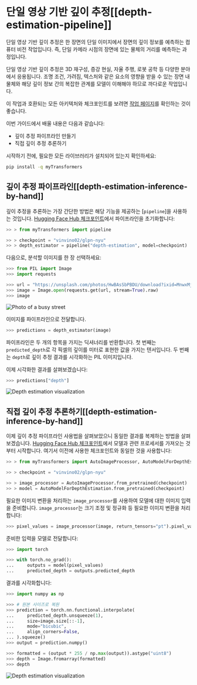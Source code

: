 <!--Copyright 2023 The HuggingFace Team. All rights reserved.

Licensed under the Apache License, Version 2.0 (the "License"); you may not use this file except in compliance with
the License. You may obtain a copy of the License at

http://www.apache.org/licenses/LICENSE-2.0

Unless required by applicable law or agreed to in writing, software distributed under the License is distributed on
an "AS IS" BASIS, WITHOUT WARRANTIES OR CONDITIONS OF ANY KIND, either express or implied. See the License for the
specific language governing permissions and limitations under the License.

⚠️ Note that this file is in Markdown but contain specific syntax for our doc-builder (similar to MDX) that may not be
rendered properly in your Markdown viewer.

-->

# 단일 영상 기반 깊이 추정[[depth-estimation-pipeline]]

단일 영상 기반 깊이 추정은 한 장면의 단일 이미지에서 장면의 깊이 정보를 예측하는 컴퓨터 비전 작업입니다.
즉, 단일 카메라 시점의 장면에 있는 물체의 거리를 예측하는 과정입니다.

단일 영상 기반 깊이 추정은 3D 재구성, 증강 현실, 자율 주행, 로봇 공학 등 다양한 분야에서 응용됩니다. 
조명 조건, 가려짐, 텍스처와 같은 요소의 영향을 받을 수 있는 장면 내 물체와 해당 깊이 정보 간의 복잡한 관계를 모델이 이해해야 하므로 까다로운 작업입니다.


<Tip>

이 작업과 호환되는 모든 아키텍처와 체크포인트를 보려면 [작업 페이지](https://huggingface.co/tasks/depth-estimation)를 확인하는 것이 좋습니다.

</Tip>

이번 가이드에서 배울 내용은 다음과 같습니다:

* 깊이 추정 파이프라인 만들기
* 직접 깊이 추정 추론하기

시작하기 전에, 필요한 모든 라이브러리가 설치되어 있는지 확인하세요:

```bash
pip install -q myTransformers
```

## 깊이 추정 파이프라인[[depth-estimation-inference-by-hand]]

깊이 추정을 추론하는 가장 간단한 방법은 해당 기능을 제공하는 [`pipeline`]을 사용하는 것입니다.
[Hugging Face Hub 체크포인트](https://huggingface.co/models?pipeline_tag=depth-estimation&sort=downloads)에서 파이프라인을 초기화합니다:

```py
>> > from myTransformers import pipeline

>> > checkpoint = "vinvino02/glpn-nyu"
>> > depth_estimator = pipeline("depth-estimation", model=checkpoint)
```


다음으로, 분석할 이미지를 한 장 선택하세요:

```py
>>> from PIL import Image
>>> import requests

>>> url = "https://unsplash.com/photos/HwBAsSbPBDU/download?ixid=MnwxMjA3fDB8MXxzZWFyY2h8MzR8fGNhciUyMGluJTIwdGhlJTIwc3RyZWV0fGVufDB8MHx8fDE2Nzg5MDEwODg&force=true&w=640"
>>> image = Image.open(requests.get(url, stream=True).raw)
>>> image
```

<div class="flex justify-center">
     <img src="https://huggingface.co/datasets/huggingface/documentation-images/resolve/main/transformers/tasks/depth-estimation-example.jpg" alt="Photo of a busy street"/>
</div>

이미지를 파이프라인으로 전달합니다.

```py
>>> predictions = depth_estimator(image)
```

파이프라인은 두 개의 항목을 가지는 딕셔너리를 반환합니다.
첫 번째는 `predicted_depth`로 각 픽셀의 깊이를 미터로 표현한 값을 가지는 텐서입니다.
두 번째는 `depth`로 깊이 추정 결과를 시각화하는 PIL 이미지입니다.

이제 시각화한 결과를 살펴보겠습니다:

```py
>>> predictions["depth"]
```

<div class="flex justify-center">
     <img src="https://huggingface.co/datasets/huggingface/documentation-images/resolve/main/transformers/tasks/depth-visualization.png" alt="Depth estimation visualization"/>
</div>

## 직접 깊이 추정 추론하기[[depth-estimation-inference-by-hand]]

이제 깊이 추정 파이프라인 사용법을 살펴보았으니 동일한 결과를 복제하는 방법을 살펴보겠습니다.
[Hugging Face Hub 체크포인트](https://huggingface.co/models?pipeline_tag=depth-estimation&sort=downloads)에서 모델과 관련 프로세서를 가져오는 것부터 시작합니다.
여기서 이전에 사용한 체크포인트와 동일한 것을 사용합니다:

```py
>> > from myTransformers import AutoImageProcessor, AutoModelForDepthEstimation

>> > checkpoint = "vinvino02/glpn-nyu"

>> > image_processor = AutoImageProcessor.from_pretrained(checkpoint)
>> > model = AutoModelForDepthEstimation.from_pretrained(checkpoint)
```

필요한 이미지 변환을 처리하는 `image_processor`를 사용하여 모델에 대한 이미지 입력을 준비합니다.
`image_processor`는 크기 조정 및 정규화 등 필요한 이미지 변환을 처리합니다:

```py
>>> pixel_values = image_processor(image, return_tensors="pt").pixel_values
```

준비한 입력을 모델로 전달합니다:

```py
>>> import torch

>>> with torch.no_grad():
...     outputs = model(pixel_values)
...     predicted_depth = outputs.predicted_depth
```

결과를 시각화합니다:

```py
>>> import numpy as np

>>> # 원본 사이즈로 복원
>>> prediction = torch.nn.functional.interpolate(
...     predicted_depth.unsqueeze(1),
...     size=image.size[::-1],
...     mode="bicubic",
...     align_corners=False,
... ).squeeze()
>>> output = prediction.numpy()

>>> formatted = (output * 255 / np.max(output)).astype("uint8")
>>> depth = Image.fromarray(formatted)
>>> depth
```

<div class="flex justify-center">
     <img src="https://huggingface.co/datasets/huggingface/documentation-images/resolve/main/transformers/tasks/depth-visualization.png" alt="Depth estimation visualization"/>
</div>
